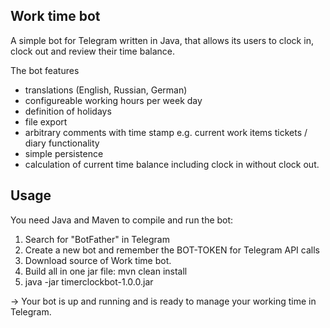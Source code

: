 Work time bot
-------------

A simple bot for Telegram written in Java, that allows its users to clock in, clock out and review their time balance.

The bot features
- translations (English, Russian, German)
- configureable working hours per week day
- definition of holidays
- file export
- arbitrary comments with time stamp e.g. current work items tickets / diary functionality
- simple persistence
- calculation of current time balance including clock in without clock out.


Usage
-----

You need Java and Maven to compile and run the bot:

1) Search for "BotFather" in Telegram
2) Create a new bot and remember the BOT-TOKEN for Telegram API calls
3) Download source of Work time bot.
4) Build all in one jar file:
    mvn clean install
6) java -jar timerclockbot-1.0.0.jar <BOT-TOKEN>

  -> Your bot is up and running and is ready to manage your working time in Telegram.
